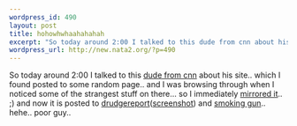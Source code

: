 ```yaml
--- 
wordpress_id: 490
layout: post
title: hohowhwhaahahahah
excerpt: "So today around 2:00 I talked to this dude from cnn about his site.. which I found posted to some random page.. and I was browsing through when I noticed some of the strangest stuff on there... so I immediately mirrored it.. ;) and now it is posted to "
wordpress_url: http://new.nata2.org/?p=490
---
```

So today around 2:00 I talked to this <a href="http://watership.org/cnn_mirrors/peter_rentz.aim_conf.txt">dude from cnn</a> about his site.. which I found posted to some random page.. and I was browsing through when I noticed some of the strangest stuff on there... so I immediately <a href="http://watership.org/cnn_mirrors/">mirrored it</a>.. ;) and now it is posted to <a href="http://www.drudgereport.com">drudgereport</a>(<a href="http://watership.org/cnn_mirrors/drudge.jpg">screenshot</a>) and <a href="http://www.thesmokinggun.com/archive/cnnobit1.html">smoking gun</a>.. hehe.. poor guy.. 
